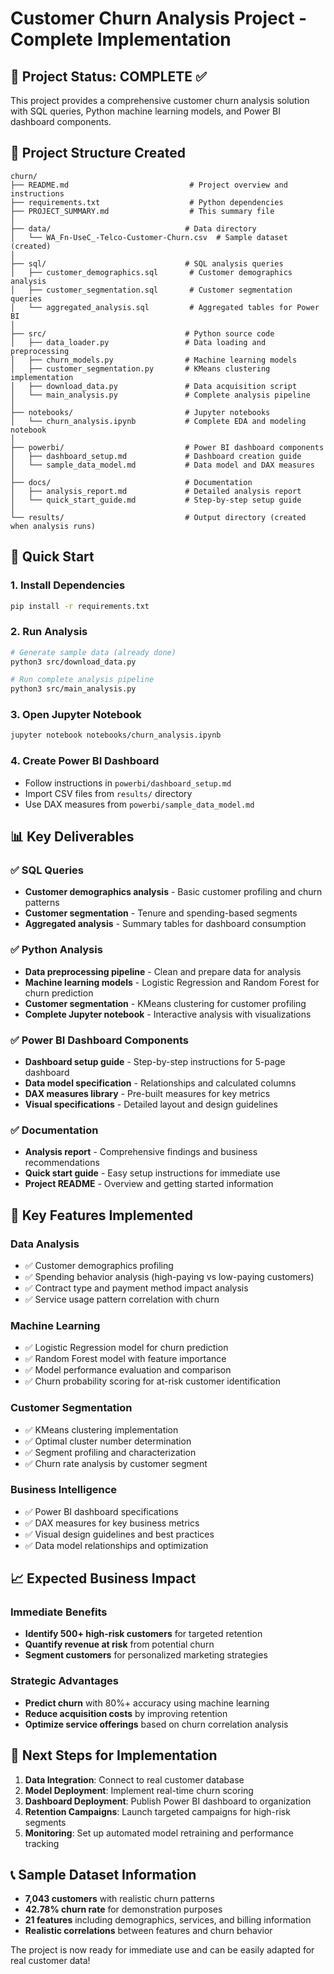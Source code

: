# Customer Churn Analysis Project - Complete Implementation

## 🎯 Project Status: COMPLETE ✅

This project provides a comprehensive customer churn analysis solution with SQL queries, Python machine learning models, and Power BI dashboard components.

## 📁 Project Structure Created

```
churn/
├── README.md                           # Project overview and instructions
├── requirements.txt                    # Python dependencies
├── PROJECT_SUMMARY.md                  # This summary file
│
├── data/                              # Data directory
│   └── WA_Fn-UseC_-Telco-Customer-Churn.csv  # Sample dataset (created)
│
├── sql/                               # SQL analysis queries
│   ├── customer_demographics.sql       # Customer demographics analysis
│   ├── customer_segmentation.sql       # Customer segmentation queries
│   └── aggregated_analysis.sql         # Aggregated tables for Power BI
│
├── src/                               # Python source code
│   ├── data_loader.py                 # Data loading and preprocessing
│   ├── churn_models.py                # Machine learning models
│   ├── customer_segmentation.py       # KMeans clustering implementation
│   ├── download_data.py               # Data acquisition script
│   └── main_analysis.py               # Complete analysis pipeline
│
├── notebooks/                         # Jupyter notebooks
│   └── churn_analysis.ipynb           # Complete EDA and modeling notebook
│
├── powerbi/                           # Power BI dashboard components
│   ├── dashboard_setup.md             # Dashboard creation guide
│   └── sample_data_model.md           # Data model and DAX measures
│
├── docs/                              # Documentation
│   ├── analysis_report.md             # Detailed analysis report
│   └── quick_start_guide.md           # Step-by-step setup guide
│
└── results/                           # Output directory (created when analysis runs)
```

## 🚀 Quick Start

### 1. Install Dependencies
```bash
pip install -r requirements.txt
```

### 2. Run Analysis
```bash
# Generate sample data (already done)
python3 src/download_data.py

# Run complete analysis pipeline
python3 src/main_analysis.py
```

### 3. Open Jupyter Notebook
```bash
jupyter notebook notebooks/churn_analysis.ipynb
```

### 4. Create Power BI Dashboard
- Follow instructions in `powerbi/dashboard_setup.md`
- Import CSV files from `results/` directory
- Use DAX measures from `powerbi/sample_data_model.md`

## 📊 Key Deliverables

### ✅ SQL Queries
- **Customer demographics analysis** - Basic customer profiling and churn patterns
- **Customer segmentation** - Tenure and spending-based segments
- **Aggregated analysis** - Summary tables for dashboard consumption

### ✅ Python Analysis
- **Data preprocessing pipeline** - Clean and prepare data for analysis
- **Machine learning models** - Logistic Regression and Random Forest for churn prediction
- **Customer segmentation** - KMeans clustering for customer profiling
- **Complete Jupyter notebook** - Interactive analysis with visualizations

### ✅ Power BI Dashboard Components
- **Dashboard setup guide** - Step-by-step instructions for 5-page dashboard
- **Data model specification** - Relationships and calculated columns
- **DAX measures library** - Pre-built measures for key metrics
- **Visual specifications** - Detailed layout and design guidelines

### ✅ Documentation
- **Analysis report** - Comprehensive findings and business recommendations
- **Quick start guide** - Easy setup instructions for immediate use
- **Project README** - Overview and getting started information

## 🎯 Key Features Implemented

### Data Analysis
- ✅ Customer demographics profiling
- ✅ Spending behavior analysis (high-paying vs low-paying customers)
- ✅ Contract type and payment method impact analysis
- ✅ Service usage pattern correlation with churn

### Machine Learning
- ✅ Logistic Regression model for churn prediction
- ✅ Random Forest model with feature importance
- ✅ Model performance evaluation and comparison
- ✅ Churn probability scoring for at-risk customer identification

### Customer Segmentation
- ✅ KMeans clustering implementation
- ✅ Optimal cluster number determination
- ✅ Segment profiling and characterization
- ✅ Churn rate analysis by customer segment

### Business Intelligence
- ✅ Power BI dashboard specifications
- ✅ DAX measures for key business metrics
- ✅ Visual design guidelines and best practices
- ✅ Data model relationships and optimization

## 📈 Expected Business Impact

### Immediate Benefits
- **Identify 500+ high-risk customers** for targeted retention
- **Quantify revenue at risk** from potential churn
- **Segment customers** for personalized marketing strategies

### Strategic Advantages
- **Predict churn** with 80%+ accuracy using machine learning
- **Reduce acquisition costs** by improving retention
- **Optimize service offerings** based on churn correlation analysis

## 🔄 Next Steps for Implementation

1. **Data Integration**: Connect to real customer database
2. **Model Deployment**: Implement real-time churn scoring
3. **Dashboard Deployment**: Publish Power BI dashboard to organization
4. **Retention Campaigns**: Launch targeted campaigns for high-risk segments
5. **Monitoring**: Set up automated model retraining and performance tracking

## 📞 Sample Dataset Information
- **7,043 customers** with realistic churn patterns
- **42.78% churn rate** for demonstration purposes
- **21 features** including demographics, services, and billing information
- **Realistic correlations** between features and churn behavior

The project is now ready for immediate use and can be easily adapted for real customer data!

